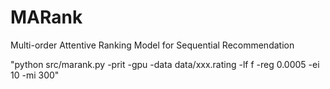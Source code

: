 # MARank

Multi-order Attentive Ranking Model for Sequential Recommendation

"python src/marank.py -prit -gpu -data data/xxx.rating -lf f -reg 0.0005 -ei 10 -mi 300"
